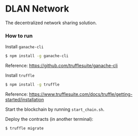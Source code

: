 # DLAN Network

The decentralized network sharing solution.

### How to run

Install `ganache-cli`

```bash
$ npm install -g ganache-cli
```

Reference: https://github.com/trufflesuite/ganache-cli

Install `truffle`

```bash
$ npm install -g truffle
```

Reference: https://www.trufflesuite.com/docs/truffle/getting-started/installation

Start the blockchain by running `start_chain.sh`.

Deploy the contracts (in another terminal):

```bash
$ truffle migrate
```

